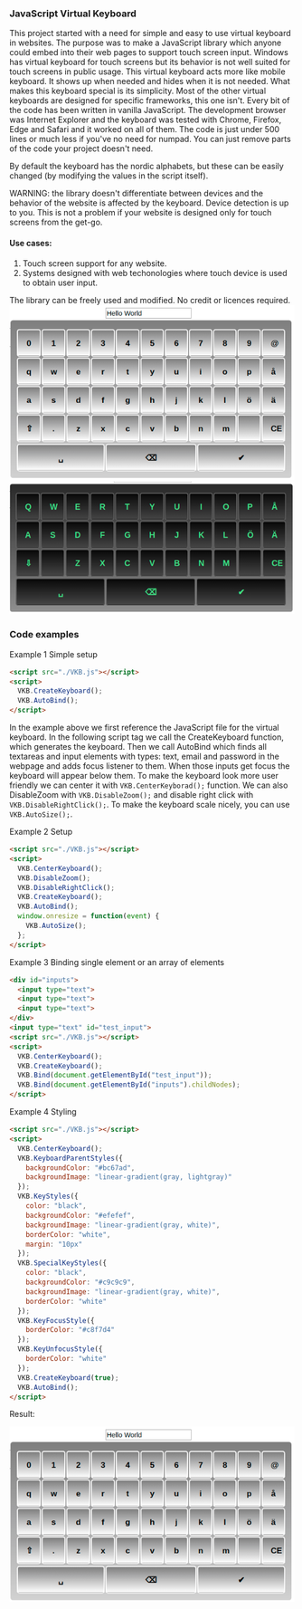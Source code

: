 
### JavaScript Virtual Keyboard
This project started with a need for simple and easy to use virtual keyboard in websites. The purpose was to make a JavaScript library which anyone could embed into their web pages to support touch screen input. Windows has virtual keyboard for touch screens but its behavior is not well suited for touch screens in public usage. This virtual keyboard acts more like mobile keyboard. It shows up when needed and hides when it is not needed. What makes this keyboard special is its simplicity. Most of the other virtual keyboards are designed for specific frameworks, this one isn't. Every bit of the code has been written in vanilla JavaScript. The development browser was Internet Explorer and the keyboard was tested with Chrome, Firefox, Edge and Safari and it worked on all of them. The code is just under 500 lines or much less if you've no need for numpad. You can just remove parts of the code your project doesn't need.

By default the keyboard has the nordic alphabets, but these can be easily changed (by modifying the values in the script itself).

WARNING: the library doesn't differentiate between devices and the behavior of the website is affected by the keyboard. Device detection is up to you. This is not a problem if your website is designed only for touch screens from the get-go.

#### Use cases:

1. Touch screen support for any website.
2. Systems designed with web techonologies where touch device is used to obtain user input.

The library can be freely used and modified. No credit or licences required.
![](https://github.com/Olaw1/vkb/blob/master/kb1.png)
![](https://github.com/Olaw1/vkb/blob/master/kb3.png)

### Code examples

Example 1 Simple setup

~~~html 
<script src="./VKB.js"></script>
<script>
  VKB.CreateKeyboard();
  VKB.AutoBind();
</script>
~~~

In the example above we first reference the JavaScript file for the virtual keyboard. In the following script tag we call the CreateKeyboard function, which generates the keyboard. Then we call AutoBind which finds all textareas and input elements with types: text, email and password in the webpage and adds focus listener to them. When those inputs get focus the keyboard will appear below them.
To make the keyboard look more user friendly we can center it with `VKB.CenterKeyborad();` function. We can also DisableZoom with `VKB.DisableZoom();` and disable right click with `VKB.DisableRightClick();`. To make the keyboard scale nicely, you can use `VKB.AutoSize();`.

Example 2 Setup

~~~html
<script src="./VKB.js"></script>
<script>
  VKB.CenterKeyboard();
  VKB.DisableZoom();
  VKB.DisableRightClick();
  VKB.CreateKeyboard();
  VKB.AutoBind();
  window.onresize = function(event) {
    VKB.AutoSize();
  };
</script>
~~~

Example 3 Binding single element or an array of elements


~~~html
<div id="inputs">
  <input type="text">
  <input type="text">
  <input type="text">
</div>
<input type="text" id="test_input">
<script src="./VKB.js"></script>
<script>
  VKB.CenterKeyboard();
  VKB.CreateKeyboard();
  VKB.Bind(document.getElementById("test_input"));
  VKB.Bind(document.getElementById("inputs").childNodes);
</script>
~~~


Example 4 Styling

~~~html
<script src="./VKB.js"></script>
<script>
  VKB.CenterKeyboard();
  VKB.KeyboardParentStyles({
	backgroundColor: "#bc67ad",
	backgroundImage: "linear-gradient(gray, lightgray)"
  });
  VKB.KeyStyles({
	color: "black",
	backgroundColor: "#efefef",
	backgroundImage: "linear-gradient(gray, white)",
	borderColor: "white",
	margin: "10px"
  });
  VKB.SpecialKeyStyles({
	color: "black",
	backgroundColor: "#c9c9c9",
	backgroundImage: "linear-gradient(gray, white)",
	borderColor: "white"
  });
  VKB.KeyFocusStyle({
	borderColor: "#c8f7d4"
  });
  VKB.KeyUnfocusStyle({
	borderColor: "white"
  });
  VKB.CreateKeyboard(true);
  VKB.AutoBind();
</script>
~~~

Result:

![](https://github.com/Olaw1/vkb/blob/master/kb1.png)
